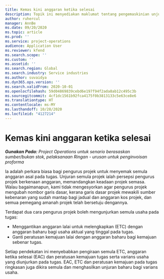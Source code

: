 ```yaml
---
title: Kemas kini anggaran ketika selesai
description: Topik ini menyediakan maklumat tentang pengemaskinian unjuran usaha ke atas projek.
author: ruhercul
manager: AnnBe
ms.date: 09/20/2020
ms.topic: article
ms.prod: ''
ms.service: project-operations
audience: Application User
ms.reviewer: kfend
ms.search.scope: ''
ms.custom: ''
ms.assetid: ''
ms.search.region: Global
ms.search.industry: Service industries
ms.author: suvaidya
ms.dyn365.ops.version: ''
ms.search.validFrom: 2020-10-01
ms.openlocfilehash: 59d04869839cebd6e197f94f2ada8ab12c495c3b
ms.sourcegitcommit: 4cf1dc1561b92fca4175f0b3813133c5e63ce8e6
ms.translationtype: HT
ms.contentlocale: ms-MY
ms.lasthandoff: 10/28/2020
ms.locfileid: "4127214"
---
```

# <a name="update-estimate-at-completion"></a>Kemas kini anggaran ketika selesai

_**Gunakan Pada:** Project Operations untuk senario berasaskan sumber/bukan stok, pelaksanaan Ringan - urusan untuk penginvoisan proforma_

Ia adalah perkara biasa bagi pengurus projek untuk menyemak semula anggaran asal pada tugas. Unjuran semula projek ialah persepsi pengurus projek berkenaan anggaran, memandangkan keadaan projek semasa. Walau bagaimanapun, kami tidak mengesyorkan agar pengurus projek mengubah nombor garis dasar, kerana garis dasar projek mewakili sumber kebenaran yang sudah mantap bagi jadual dan anggaran kos projek, dan semua pemegang amanah projek telah bersetuju dengannya.

Terdapat dua cara pengurus projek boleh mengunjurkan semula usaha pada tugas:

- Menggantikan anggaran lalai untuk melengkapkan (ETC) dengan anggaran baharu bagi usaha aktual yang tinggal pada tugas. 
- Ganti peratusan kemajuan lalai dengan anggaran baharu bagi kemajuan sebenar tugas.

Setiap pendekatan ini menyebabkan pengiraan semula ETC, anggaran ketika selesai (EAC) dan peratusan kemajuan tugas serta varians usaha yang diunjurkan pada tugas. EAC, ETC dan peratusan kemajuan pada tugas ringkasan juga dikira semula dan menghasilkan unjuran baharu bagi varians usaha.
